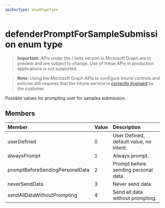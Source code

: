 ```yaml
---
apiDocType: enumPageType
---
```

# defenderPromptForSampleSubmission enum type

> **Important:** APIs under the / beta version in Microsoft Graph are in preview and are subject to change. Use of these APIs in production applications is not supported.

> **Note:** Using the Microsoft Graph APIs to configure Intune controls and policies still requires that the Intune service is [correctly licensed](https://go.microsoft.com/fwlink/?linkid=839381) by the customer.

Possible values for prompting user for samples submission.
## Members
|Member|Value|Description|
|:---|:---|:---|
|userDefined|0|User Defined, default value, no intent.|
|alwaysPrompt|1|Always prompt.|
|promptBeforeSendingPersonalData|2|Prompt before sending personal data.|
|neverSendData|3|Never send data.|
|sendAllDataWithoutPrompting|4|Send all data without prompting.|






